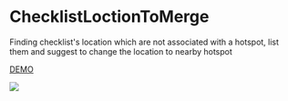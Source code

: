 # ChecklistLoctionToMerge

Finding checklist's location which are not associated with a hotspot, list them and suggest to change the location to nearby hotspot

[DEMO](https://zoziologie.raphaelnussbaumer.com/checklist-location-merge/)

[<img src="https://zoziologie.raphaelnussbaumer.com/wp-content/uploads/2018/02/Capture_3.png">](https://zoziologie.raphaelnussbaumer.com/checklist-location-merge/)
